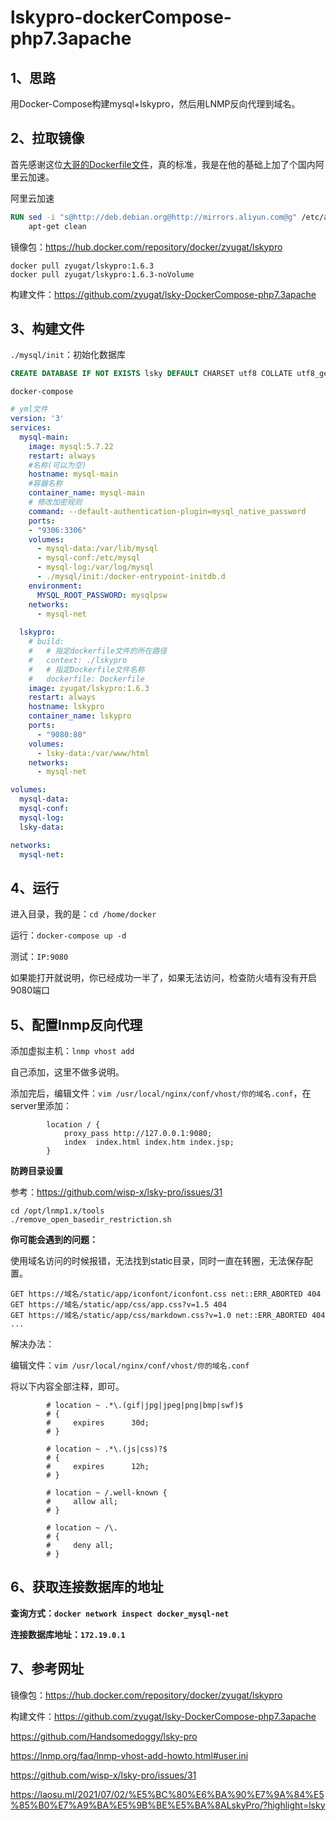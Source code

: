 # lskypro-dockerCompose-php7.3apache



## 1、思路

用Docker-Compose构建mysql+lskypro，然后用LNMP反向代理到域名。



## 2、拉取镜像

首先感谢这位<a href="https://github.com/Handsomedoggy/lsky-pro">大哥的Dockerfile文件</a>，真的标准，我是在他的基础上加了个国内阿里云加速。

阿里云加速

```dockerfile
RUN sed -i "s@http://deb.debian.org@http://mirrors.aliyun.com@g" /etc/apt/sources.list && \
    apt-get clean
```



镜像包：https://hub.docker.com/repository/docker/zyugat/lskypro

```shell
docker pull zyugat/lskypro:1.6.3
docker pull zyugat/lskypro:1.6.3-noVolume
```



构建文件：https://github.com/zyugat/lsky-DockerCompose-php7.3apache



## 3、构建文件

`./mysql/init`：初始化数据库

```sql
CREATE DATABASE IF NOT EXISTS lsky DEFAULT CHARSET utf8 COLLATE utf8_general_ci;
```



`docker-compose`

```yaml
# yml文件
version: '3'
services:
  mysql-main:
    image: mysql:5.7.22
    restart: always
    #名称(可以为空)
    hostname: mysql-main
    #容器名称
    container_name: mysql-main 
    # 修改加密规则
    command: --default-authentication-plugin=mysql_native_password
    ports: 
    - "9306:3306" 
    volumes:
      - mysql-data:/var/lib/mysql
      - mysql-conf:/etc/mysql
      - mysql-log:/var/log/mysql
      - ./mysql/init:/docker-entrypoint-initdb.d
    environment:
      MYSQL_ROOT_PASSWORD: mysqlpsw
    networks:
      - mysql-net
    
  lskypro:
    # build:
    #   # 指定dockerfile文件的所在路径
    #   context: ./lskypro
    #   # 指定Dockerfile文件名称
    #   dockerfile: Dockerfile
    image: zyugat/lskypro:1.6.3
    restart: always
    hostname: lskypro
    container_name: lskypro
    ports: 
      - "9080:80" 
    volumes:
      - lsky-data:/var/www/html
    networks:
      - mysql-net

volumes:
  mysql-data:
  mysql-conf:
  mysql-log:
  lsky-data:

networks:
  mysql-net:
```



## 4、运行

进入目录，我的是：`cd /home/docker`

运行：`docker-compose up -d`

测试：`IP:9080`

如果能打开就说明，你已经成功一半了，如果无法访问，检查防火墙有没有开启9080端口



## 5、配置lnmp反向代理

添加虚拟主机：`lnmp vhost add`

自己添加，这里不做多说明。

添加完后，编辑文件：`vim /usr/local/nginx/conf/vhost/你的域名.conf`，在server里添加：

```
        location / {
            proxy_pass http://127.0.0.1:9080;
            index  index.html index.htm index.jsp;
        }
```



**防跨目录设置**

参考：https://github.com/wisp-x/lsky-pro/issues/31

```
cd /opt/lnmp1.x/tools
./remove_open_basedir_restriction.sh
```



**你可能会遇到的问题：**

使用域名访问的时候报错，无法找到static目录，同时一直在转圈，无法保存配置。

```
GET https://域名/static/app/iconfont/iconfont.css net::ERR_ABORTED 404
GET https://域名/static/app/css/app.css?v=1.5 404
GET https://域名/static/app/css/markdown.css?v=1.0 net::ERR_ABORTED 404
...
```

解决办法：

编辑文件：`vim /usr/local/nginx/conf/vhost/你的域名.conf`

将以下内容全部注释，即可。

```
        # location ~ .*\.(gif|jpg|jpeg|png|bmp|swf)$
        # {
        #     expires      30d;
        # }

        # location ~ .*\.(js|css)?$
        # {
        #     expires      12h;
        # }

        # location ~ /.well-known {
        #     allow all;
        # }

        # location ~ /\.
        # {
        #     deny all;
        # }
```



## 6、获取连接数据库的地址

**查询方式：`docker network inspect docker_mysql-net`**

**连接数据库地址：`172.19.0.1`**



## 7、参考网址

镜像包：https://hub.docker.com/repository/docker/zyugat/lskypro

构建文件：https://github.com/zyugat/lsky-DockerCompose-php7.3apache

https://github.com/Handsomedoggy/lsky-pro

https://lnmp.org/faq/lnmp-vhost-add-howto.html#user.ini

https://github.com/wisp-x/lsky-pro/issues/31

https://laosu.ml/2021/07/02/%E5%BC%80%E6%BA%90%E7%9A%84%E5%85%B0%E7%A9%BA%E5%9B%BE%E5%BA%8ALskyPro/?highlight=lsky
